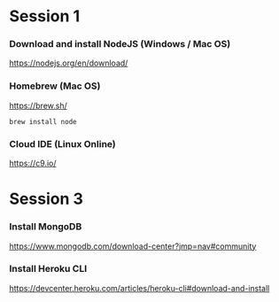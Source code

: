 # Session 1
### Download and install NodeJS (Windows / Mac OS)

https://nodejs.org/en/download/

### Homebrew (Mac OS)


https://brew.sh/

```
brew install node
```

### Cloud IDE (Linux Online)

https://c9.io/

# Session 3
### Install MongoDB

https://www.mongodb.com/download-center?jmp=nav#community

### Install Heroku CLI

https://devcenter.heroku.com/articles/heroku-cli#download-and-install
